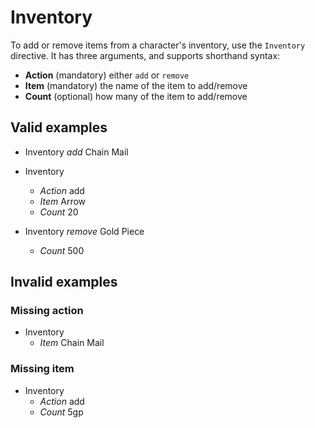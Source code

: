 # Inventory

To add or remove items from a character's inventory, use the `Inventory`
directive. It has three arguments, and supports shorthand syntax:

- **Action** (mandatory) either `add` or `remove`
- **Item** (mandatory) the name of the item to add/remove
- **Count** (optional) how many of the item to add/remove


## Valid examples

- Inventory _add_ Chain Mail

- Inventory
    - _Action_ add
    - _Item_ Arrow
    - _Count_ 20

- Inventory _remove_ Gold Piece
    - _Count_ 500


## Invalid examples

### Missing action
- Inventory
    - _Item_ Chain Mail

### Missing item
- Inventory
    - _Action_ add
    - _Count_ 5gp

